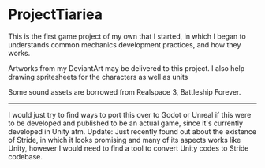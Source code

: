 # ProjectTiariea

This is the first game project of my own that I started, in which I began to understands common mechanics development practices, and how they works.

Artworks from my DeviantArt may be delivered to this project. I also help drawing spritesheets for the characters as well as units

Some sound assets are borrowed from Realspace 3, Battleship Forever.

----

I would just try to find ways to port this over to Godot or Unreal if this were to be developed and published to be an actual game, since it's currently developed in Unity atm.
Update: Just recently found out about the existence of Stride, in which it looks promising and many of its aspects works like Unity, however I would need to find a tool to convert Unity codes to Stride codebase.
